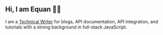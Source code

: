 ## Hi, I am Equan 👋🏼 

I am a [Technical Writer](https://technicalwrit.ing) for blogs, API documentation, API integration, and tutorials with a strong background in full-stack JavaScript.
  






